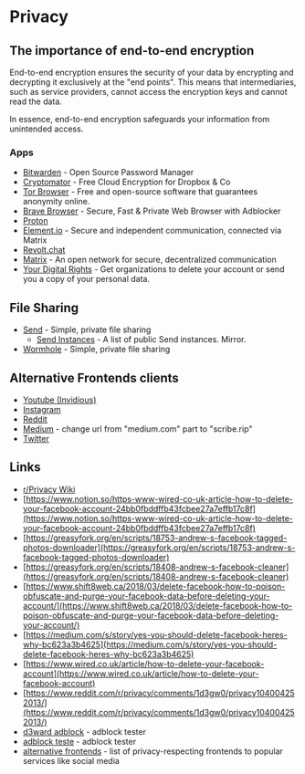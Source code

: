 # Privacy

## The importance of end-to-end encryption
End-to-end encryption ensures the security of your data by encrypting and decrypting it exclusively at the "end points". This means that intermediaries, such as service providers, cannot access the encryption keys and cannot read the data.

In essence, end-to-end encryption safeguards your information from unintended access.

### Apps

- [Bitwarden](https://bitwarden.com/) - Open Source Password Manager
- [Cryptomator](https://cryptomator.org/) - Free Cloud Encryption for Dropbox & Co
- [Tor Browser](https://www.torproject.org/) - Free and open-source software that guarantees anonymity online.
- [Brave Browser](https://brave.com/) - Secure, Fast & Private Web Browser with Adblocker
- [Proton](https://proton.me/)
- [Element.io](https://element.io/) - Secure and independent communication, connected via Matrix
- [Revolt.chat](https://revolt.chat/)
- [Matrix](https://matrix.org/) - An open network for secure, decentralized communication
- [Your Digital Rights](https://yourdigitalrights.org/) - Get organizations to delete your account or send you a copy of your personal data.

## File Sharing

- [Send](https://send.vis.ee/) - Simple, private file sharing
    - [Send Instances](https://github.com/timvisee/send-instances/) - A list of public Send instances. Mirror. 
- [Wormhole](https://wormhole.app/) - Simple, private file sharing

## Alternative Frontends clients

- [Youtube (Invidious)](https://vid.puffyan.us)
- [Instagram](https://imginn.com)
- [Reddit](https://teddit.net)
- [Medium](https:/scribe.rip) - change url from "medium.com" part to "scribe.rip"
- [Twitter](https://nitter.priv.pw/)

## Links

- [r/Privacy Wiki](https://www.reddit.com/r/privacy/wiki/index)
- [https://www.notion.so/https-www-wired-co-uk-article-how-to-delete-your-facebook-account-24bb0fbddffb43fcbee27a7effb17c8f](https://www.notion.so/https-www-wired-co-uk-article-how-to-delete-your-facebook-account-24bb0fbddffb43fcbee27a7effb17c8f)
- [https://greasyfork.org/en/scripts/18753-andrew-s-facebook-tagged-photos-downloader](https://greasyfork.org/en/scripts/18753-andrew-s-facebook-tagged-photos-downloader)
- [https://greasyfork.org/en/scripts/18408-andrew-s-facebook-cleaner](https://greasyfork.org/en/scripts/18408-andrew-s-facebook-cleaner)
- [https://www.shift8web.ca/2018/03/delete-facebook-how-to-poison-obfuscate-and-purge-your-facebook-data-before-deleting-your-account/](https://www.shift8web.ca/2018/03/delete-facebook-how-to-poison-obfuscate-and-purge-your-facebook-data-before-deleting-your-account/)
- [https://medium.com/s/story/yes-you-should-delete-facebook-heres-why-bc623a3b4625](https://medium.com/s/story/yes-you-should-delete-facebook-heres-why-bc623a3b4625)
- [https://www.wired.co.uk/article/how-to-delete-your-facebook-account](https://www.wired.co.uk/article/how-to-delete-your-facebook-account)
- [https://www.reddit.com/r/privacy/comments/1d3gw0/privacy104004252013/](https://www.reddit.com/r/privacy/comments/1d3gw0/privacy104004252013/)
- [d3ward adblock](https://d3ward.github.io/toolz/adblock.html) - adblock tester
- [adblock teste](https://adblock-tester.com/) - adblock tester
- [alternative frontends](https://github.com/digitalblossom/alternative-frontends#quora) - list of privacy-respecting frontends to popular services like social media
